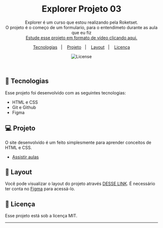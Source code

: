 <h1 align="center"> Explorer Projeto 03</h1>

<p align="center">
Explorer é um curso que estou realizando pela Roketset. <br/>
  O projeto é o começo de um formulario, para o entendimeto durante as aula que eu fiz <br/>
<a href="https://app.rocketseat.com.br/classroom/stage-03/group/formularios-validacoes-e-customizacoes/challenge/criando-formularios">Estude esse projeto em formato de vídeo clicando aqui.</a>
</p>

<p align="center">
  <a href="#-tecnologias">Tecnologias</a>&nbsp;&nbsp;&nbsp;|&nbsp;&nbsp;&nbsp;
  <a href="#-projeto">Projeto</a>&nbsp;&nbsp;&nbsp;|&nbsp;&nbsp;&nbsp;
  <a href="#-layout">Layout</a>&nbsp;&nbsp;&nbsp;|&nbsp;&nbsp;&nbsp;
  <a href="#memo-licença">Licença</a>
</p>

<p align="center">
  <img alt="License" src="https://img.shields.io/static/v1?label=license&message=MIT&color=49AA26&labelColor=000000">
</p>

<br>

## 🚀 Tecnologias

Esse projeto foi desenvolvido com as seguintes tecnologias:

- HTML e CSS
- Git e Github
- Figma

## 💻 Projeto

O site desenvolvido é um feito simplesmente para aprender conceitos de HTML e CSS.

- [Assistir aulas](https://app.rocketseat.com.br/classroom/stage-03/group/formularios-validacoes-e-customizacoes/challenge/criando-formularios)

## 🔖 Layout

Você pode visualizar o layout do projeto através [DESSE LINK](https://www.figma.com/design/ZrGNZBbhEkbBSCvGSWQUzl/Explorer-Stage-03-Projeto-01-(Copy)?node-id=0-1&t=rWML5RYpSa56Q5cd-0). É necessário ter conta no [Figma](https://figma.com) para acessá-lo.

## :memo: Licença

Esse projeto está sob a licença MIT.

---
